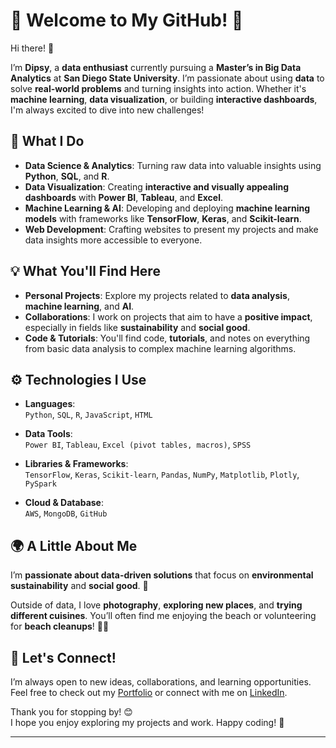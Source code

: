 # 🌟 Welcome to My GitHub! 🌟

Hi there! 👋

I’m **Dipsy**, a **data enthusiast** currently pursuing a **Master’s in Big Data Analytics** at **San Diego State University**. I’m passionate about using **data** to solve **real-world problems** and turning insights into action. Whether it's **machine learning**, **data visualization**, or building **interactive dashboards**, I'm always excited to dive into new challenges!

## 🚀 What I Do

- **Data Science & Analytics**: Turning raw data into valuable insights using **Python**, **SQL**, and **R**.
- **Data Visualization**: Creating **interactive and visually appealing dashboards** with **Power BI**, **Tableau**, and **Excel**.
- **Machine Learning & AI**: Developing and deploying **machine learning models** with frameworks like **TensorFlow**, **Keras**, and **Scikit-learn**.
- **Web Development**: Crafting websites to present my projects and make data insights more accessible to everyone.

## 💡 What You'll Find Here

- **Personal Projects**: Explore my projects related to **data analysis**, **machine learning**, and **AI**.
- **Collaborations**: I work on projects that aim to have a **positive impact**, especially in fields like **sustainability** and **social good**.
- **Code & Tutorials**: You'll find code, **tutorials**, and notes on everything from basic data analysis to complex machine learning algorithms.

## ⚙️ Technologies I Use

- **Languages**:  
  `Python`, `SQL`, `R`, `JavaScript`, `HTML`
  
- **Data Tools**:  
  `Power BI`, `Tableau`, `Excel (pivot tables, macros)`, `SPSS`
  
- **Libraries & Frameworks**:  
  `TensorFlow`, `Keras`, `Scikit-learn`, `Pandas`, `NumPy`, `Matplotlib`, `Plotly`, `PySpark`
  
- **Cloud & Database**:  
  `AWS`, `MongoDB`, `GitHub`

## 🌍 A Little About Me

I’m **passionate about data-driven solutions** that focus on **environmental sustainability** and **social good**. 🌱

Outside of data, I love **photography**, **exploring new places**, and **trying different cuisines**. You’ll often find me enjoying the beach or volunteering for **beach cleanups**! 🌊📸

## 💬 Let's Connect!

I’m always open to new ideas, collaborations, and learning opportunities. Feel free to check out my [Portfolio](#https://dipsy-data.github.io/Portfolio-Website/) or connect with me on [LinkedIn](#https://www.linkedin.com/in/dipsydhanda/).

Thank you for stopping by! 😊  
I hope you enjoy exploring my projects and work. Happy coding! 🎉

---


<!--
**dipsy-data/dipsy-data** is a ✨ _special_ ✨ repository because its `README.md` (this file) appears on your GitHub profile.

Here are some ideas to get you started:

- 🔭 I’m currently working on ...
- 🌱 I’m currently learning ...
- 👯 I’m looking to collaborate on ...
- 🤔 I’m looking for help with ...
- 💬 Ask me about ...
- 📫 How to reach me: ...
- 😄 Pronouns: ...
- ⚡ Fun fact: ...
-->
